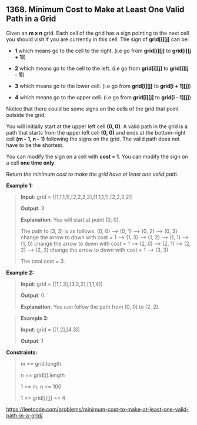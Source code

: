 ## 1368. Minimum Cost to Make at Least One Valid Path in a Grid

Given an **m x n** grid. Each cell of the grid has a sign pointing to the next cell you should visit if you are currently in this cell. The sign of **grid[i][j]** can be:

- **1** which means go to the cell to the right. (i.e go from **grid[i][j]** to **grid[i][j + 1]**)

- **2** which means go to the cell to the left. (i.e go from **grid[i][j]** to **grid[i][j - 1]**)

- **3** which means go to the lower cell. (i.e go from **grid[i][j]** to **grid[i + 1][j]**)

- **4** which means go to the upper cell. (i.e go from **grid[i][j]** to **grid[i - 1][j]**)

Notice that there could be some signs on the cells of the grid that point outside the grid.

You will initially start at the upper left cell **(0, 0)**. A valid path in the grid is a path that starts from the upper left cell **(0, 0)** and ends at the bottom-right cell **(m - 1, n - 1)** following the signs on the grid. The valid path does not have to be the shortest.

You can modify the sign on a cell with **cost = 1**. You can modify the sign on a cell **one time only**.

Return _the minimum cost to make the grid have at least one valid path_.

**Example 1:**
>
>**Input**: grid = [[1,1,1,1],[2,2,2,2],[1,1,1,1],[2,2,2,2]]
>
>**Output**: 3
>
>**Explanation**: You will start at point (0, 0).
>
>The path to (3, 3) is as follows. (0, 0) --> (0, 1) --> (0, 2) --> (0, 3) change the arrow to down with cost = 1 --> (1, 3) --> (1, 2) --> (1, 1) --> (1, 0) change the arrow to down with cost = 1 --> (2, 0) --> (2, 1) --> (2, 2) --> (2, 3) change the arrow to down with cost = 1 --> (3, 3)
>
>The total cost = 3.

**Example 2:**
>
>**Input**: grid = [[1,1,3],[3,2,2],[1,1,4]]
>
>**Output**: 0
>
>**Explanation**: You can follow the path from (0, 0) to (2, 2).

>**Example 3:**
>
>**Input**: grid = [[1,2],[4,3]]
>
>**Output**: 1

**Constraints:**
>
>m == grid.length
>
>n == grid[i].length
>
>1 <= m, n <= 100
>
>1 <= grid[i][j] <= 4

https://leetcode.com/problems/minimum-cost-to-make-at-least-one-valid-path-in-a-grid/